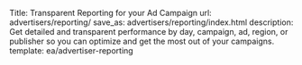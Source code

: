 Title: Transparent Reporting for your Ad Campaign
url: advertisers/reporting/
save_as: advertisers/reporting/index.html
description: Get detailed and transparent performance by day, campaign, ad, region, or publisher so you can optimize and get the most out of your campaigns.
template: ea/advertiser-reporting
